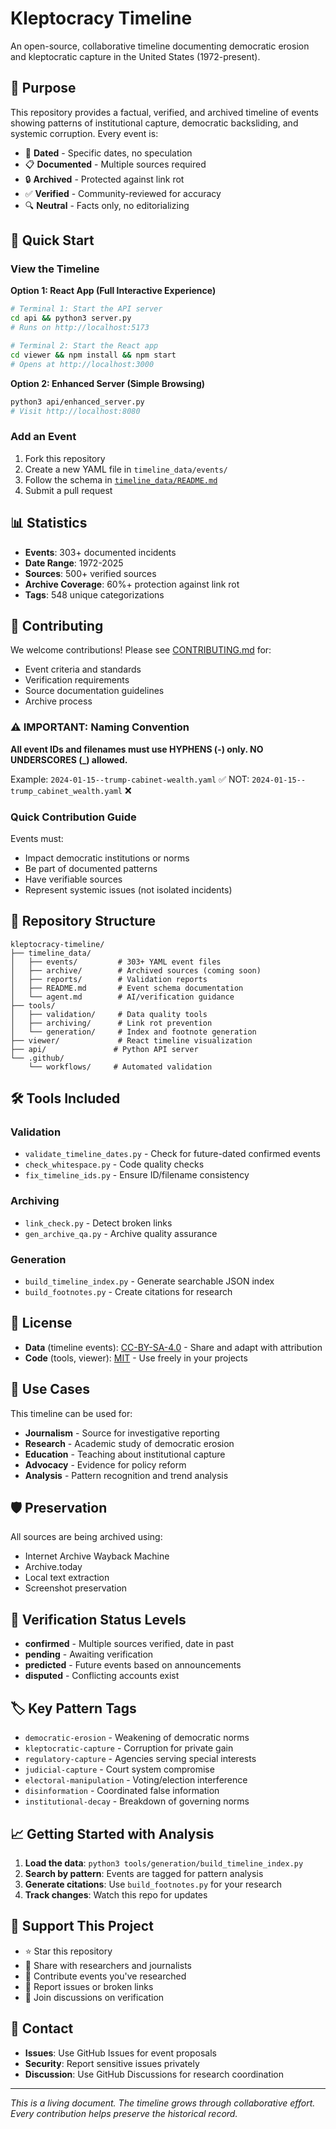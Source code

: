 # Kleptocracy Timeline

An open-source, collaborative timeline documenting democratic erosion and kleptocratic capture in the United States (1972-present).

## 🎯 Purpose

This repository provides a factual, verified, and archived timeline of events showing patterns of institutional capture, democratic backsliding, and systemic corruption. Every event is:

- 📅 **Dated** - Specific dates, no speculation
- 📋 **Documented** - Multiple sources required  
- 🔒 **Archived** - Protected against link rot
- ✅ **Verified** - Community-reviewed for accuracy
- 🔍 **Neutral** - Facts only, no editorializing

## 🚀 Quick Start

### View the Timeline

**Option 1: React App (Full Interactive Experience)**
```bash
# Terminal 1: Start the API server
cd api && python3 server.py
# Runs on http://localhost:5173

# Terminal 2: Start the React app  
cd viewer && npm install && npm start
# Opens at http://localhost:3000
```

**Option 2: Enhanced Server (Simple Browsing)**
```bash
python3 api/enhanced_server.py
# Visit http://localhost:8080
```

### Add an Event

1. Fork this repository
2. Create a new YAML file in `timeline_data/events/`
3. Follow the schema in [`timeline_data/README.md`](timeline_data/README.md)
4. Submit a pull request

## 📊 Statistics

- **Events**: 303+ documented incidents
- **Date Range**: 1972-2025
- **Sources**: 500+ verified sources
- **Archive Coverage**: 60%+ protection against link rot
- **Tags**: 548 unique categorizations

## 🤝 Contributing

We welcome contributions! Please see [CONTRIBUTING.md](CONTRIBUTING.md) for:
- Event criteria and standards
- Verification requirements
- Source documentation guidelines
- Archive process

### ⚠️ IMPORTANT: Naming Convention
**All event IDs and filenames must use HYPHENS (-) only. NO UNDERSCORES (_) allowed.**

Example: `2024-01-15--trump-cabinet-wealth.yaml` ✅
NOT: `2024-01-15--trump_cabinet_wealth.yaml` ❌

### Quick Contribution Guide

Events must:
- Impact democratic institutions or norms
- Be part of documented patterns
- Have verifiable sources
- Represent systemic issues (not isolated incidents)

## 📁 Repository Structure

```
kleptocracy-timeline/
├── timeline_data/
│   ├── events/         # 303+ YAML event files
│   ├── archive/        # Archived sources (coming soon)
│   ├── reports/        # Validation reports
│   ├── README.md       # Event schema documentation
│   └── agent.md        # AI/verification guidance
├── tools/
│   ├── validation/     # Data quality tools
│   ├── archiving/      # Link rot prevention
│   └── generation/     # Index and footnote generation
├── viewer/             # React timeline visualization
├── api/               # Python API server
└── .github/
    └── workflows/     # Automated validation
```

## 🛠️ Tools Included

### Validation
- `validate_timeline_dates.py` - Check for future-dated confirmed events
- `check_whitespace.py` - Code quality checks
- `fix_timeline_ids.py` - Ensure ID/filename consistency

### Archiving
- `link_check.py` - Detect broken links
- `gen_archive_qa.py` - Archive quality assurance

### Generation
- `build_timeline_index.py` - Generate searchable JSON index
- `build_footnotes.py` - Create citations for research

## 📜 License

- **Data** (timeline events): [CC-BY-SA-4.0](https://creativecommons.org/licenses/by-sa/4.0/) - Share and adapt with attribution
- **Code** (tools, viewer): [MIT](LICENSE-MIT) - Use freely in your projects

## 🔗 Use Cases

This timeline can be used for:
- **Journalism** - Source for investigative reporting
- **Research** - Academic study of democratic erosion
- **Education** - Teaching about institutional capture
- **Advocacy** - Evidence for policy reform
- **Analysis** - Pattern recognition and trend analysis

## 🛡️ Preservation

All sources are being archived using:
- Internet Archive Wayback Machine
- Archive.today
- Local text extraction
- Screenshot preservation

## 🚦 Verification Status Levels

- **confirmed** - Multiple sources verified, date in past
- **pending** - Awaiting verification
- **predicted** - Future events based on announcements
- **disputed** - Conflicting accounts exist

## 🏷️ Key Pattern Tags

- `democratic-erosion` - Weakening of democratic norms
- `kleptocratic-capture` - Corruption for private gain
- `regulatory-capture` - Agencies serving special interests
- `judicial-capture` - Court system compromise
- `electoral-manipulation` - Voting/election interference
- `disinformation` - Coordinated false information
- `institutional-decay` - Breakdown of governing norms

## 📈 Getting Started with Analysis

1. **Load the data**: `python3 tools/generation/build_timeline_index.py`
2. **Search by pattern**: Events are tagged for pattern analysis
3. **Generate citations**: Use `build_footnotes.py` for your research
4. **Track changes**: Watch this repo for updates

## 🤲 Support This Project

- ⭐ Star this repository
- 🔄 Share with researchers and journalists
- 📝 Contribute events you've researched
- 🐛 Report issues or broken links
- 💬 Join discussions on verification

## 📮 Contact

- **Issues**: Use GitHub Issues for event proposals
- **Security**: Report sensitive issues privately
- **Discussion**: Use GitHub Discussions for research coordination

---

*This is a living document. The timeline grows through collaborative effort. Every contribution helps preserve the historical record.*
